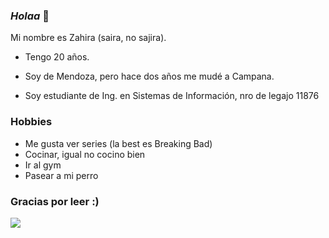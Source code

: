 ### _Holaa_ 👋

Mi nombre es Zahira (saira, no sajira). 
  
* Tengo 20 años.
  
* Soy de Mendoza, pero hace dos años me mudé a Campana.

* Soy estudiante de Ing. en Sistemas de Información, nro de legajo 11876
### Hobbies
- Me gusta ver series (la best es Breaking Bad)
- Cocinar, igual no cocino bien
- Ir al gym
- Pasear a mi perro

### Gracias por leer :) 
![](https://media.giphy.com/media/1YlqzxnnQwaGc/giphy.gif)

